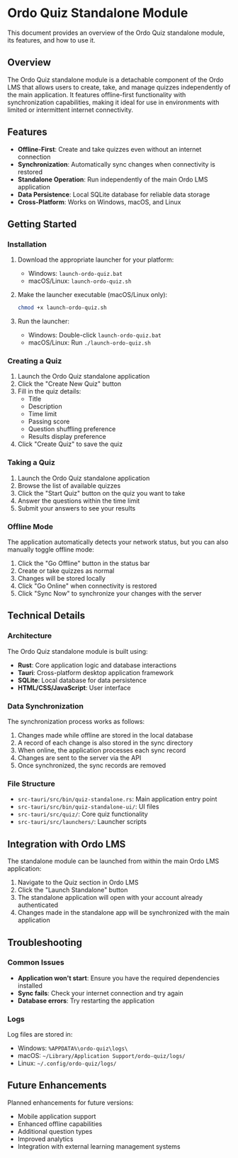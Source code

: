 # Ordo Quiz Standalone Module

This document provides an overview of the Ordo Quiz standalone module, its features, and how to use it.

## Overview

The Ordo Quiz standalone module is a detachable component of the Ordo LMS that allows users to create, take, and manage quizzes independently of the main application. It features offline-first functionality with synchronization capabilities, making it ideal for use in environments with limited or intermittent internet connectivity.

## Features

- **Offline-First**: Create and take quizzes even without an internet connection
- **Synchronization**: Automatically sync changes when connectivity is restored
- **Standalone Operation**: Run independently of the main Ordo LMS application
- **Data Persistence**: Local SQLite database for reliable data storage
- **Cross-Platform**: Works on Windows, macOS, and Linux

## Getting Started

### Installation

1. Download the appropriate launcher for your platform:
   - Windows: `launch-ordo-quiz.bat`
   - macOS/Linux: `launch-ordo-quiz.sh`

2. Make the launcher executable (macOS/Linux only):
   ```bash
   chmod +x launch-ordo-quiz.sh
   ```

3. Run the launcher:
   - Windows: Double-click `launch-ordo-quiz.bat`
   - macOS/Linux: Run `./launch-ordo-quiz.sh`

### Creating a Quiz

1. Launch the Ordo Quiz standalone application
2. Click the "Create New Quiz" button
3. Fill in the quiz details:
   - Title
   - Description
   - Time limit
   - Passing score
   - Question shuffling preference
   - Results display preference
4. Click "Create Quiz" to save the quiz

### Taking a Quiz

1. Launch the Ordo Quiz standalone application
2. Browse the list of available quizzes
3. Click the "Start Quiz" button on the quiz you want to take
4. Answer the questions within the time limit
5. Submit your answers to see your results

### Offline Mode

The application automatically detects your network status, but you can also manually toggle offline mode:

1. Click the "Go Offline" button in the status bar
2. Create or take quizzes as normal
3. Changes will be stored locally
4. Click "Go Online" when connectivity is restored
5. Click "Sync Now" to synchronize your changes with the server

## Technical Details

### Architecture

The Ordo Quiz standalone module is built using:

- **Rust**: Core application logic and database interactions
- **Tauri**: Cross-platform desktop application framework
- **SQLite**: Local database for data persistence
- **HTML/CSS/JavaScript**: User interface

### Data Synchronization

The synchronization process works as follows:

1. Changes made while offline are stored in the local database
2. A record of each change is also stored in the sync directory
3. When online, the application processes each sync record
4. Changes are sent to the server via the API
5. Once synchronized, the sync records are removed

### File Structure

- `src-tauri/src/bin/quiz-standalone.rs`: Main application entry point
- `src-tauri/src/bin/quiz-standalone-ui/`: UI files
- `src-tauri/src/quiz/`: Core quiz functionality
- `src-tauri/src/launchers/`: Launcher scripts

## Integration with Ordo LMS

The standalone module can be launched from within the main Ordo LMS application:

1. Navigate to the Quiz section in Ordo LMS
2. Click the "Launch Standalone" button
3. The standalone application will open with your account already authenticated
4. Changes made in the standalone app will be synchronized with the main application

## Troubleshooting

### Common Issues

- **Application won't start**: Ensure you have the required dependencies installed
- **Sync fails**: Check your internet connection and try again
- **Database errors**: Try restarting the application

### Logs

Log files are stored in:
- Windows: `%APPDATA%\ordo-quiz\logs\`
- macOS: `~/Library/Application Support/ordo-quiz/logs/`
- Linux: `~/.config/ordo-quiz/logs/`

## Future Enhancements

Planned enhancements for future versions:

- Mobile application support
- Enhanced offline capabilities
- Additional question types
- Improved analytics
- Integration with external learning management systems
